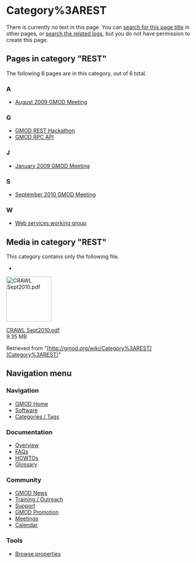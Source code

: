 



<span id="top"></span>




# <span dir="auto">Category%3AREST</span>











There is currently no text in this page. You can [search for this page
title](Special%3ASearch/REST "Special%3ASearch/REST") in other pages, or
<span class="plainlinks"><a
href="http://gmod.org/mediawiki/index.php?title=Special:Log&amp;page=Category%3AREST"
class="external text" rel="nofollow">search the related logs</a></span>,
but you do not have permission to create this page.




## Pages in category "REST"

The following 6 pages are in this category, out of 6 total.



### A

- [August 2009 GMOD
  Meeting](August_2009_GMOD_Meeting "August 2009 GMOD Meeting")

### G

- [GMOD REST Hackathon](GMOD_REST_Hackathon "GMOD REST Hackathon")
- [GMOD RPC API](GMOD_RPC_API "GMOD RPC API")

### J

- [January 2009 GMOD
  Meeting](January_2009_GMOD_Meeting "January 2009 GMOD Meeting")

### S

- [September 2010 GMOD
  Meeting](September_2010_GMOD_Meeting "September 2010 GMOD Meeting")

### W

- [Web services working
  group](Web_services_working_group "Web services working group")




## Media in category "REST"

This category contains only the following file.

- 

  

  

  <img
  src="../mediawiki/skins/common/images/icons/fileicon-pdf.png"
  width="120" height="120" alt="CRAWL Sept2010.pdf" />

  

  

  

  [CRAWL
  Sept2010.pdf](File:CRAWL_Sept2010.pdf "File:CRAWL Sept2010.pdf")  
  9.35 MB  

  

  



Retrieved from "[http://gmod.org/wiki/Category%3AREST](Category%3AREST)"





## Navigation menu









### Navigation



- <span id="n-GMOD-Home">[GMOD Home](Main_Page)</span>
- <span id="n-Software">[Software](GMOD_Components)</span>
- <span id="n-Categories-.2F-Tags">[Categories /
  Tags](Categories)</span>




### Documentation



- <span id="n-Overview">[Overview](Overview)</span>
- <span id="n-FAQs">[FAQs](Category%3AFAQ)</span>
- <span id="n-HOWTOs">[HOWTOs](Category%3AHOWTO)</span>
- <span id="n-Glossary">[Glossary](Glossary)</span>




### Community



- <span id="n-GMOD-News">[GMOD News](GMOD_News)</span>
- <span id="n-Training-.2F-Outreach">[Training /
  Outreach](Training_and_Outreach)</span>
- <span id="n-Support">[Support](Support)</span>
- <span id="n-GMOD-Promotion">[GMOD Promotion](GMOD_Promotion)</span>
- <span id="n-Meetings">[Meetings](Meetings)</span>
- <span id="n-Calendar">[Calendar](Calendar)</span>




### Tools

- <span id="t-smwbrowselink"><a href="Special%253ABrowse/Category%3AREST" rel="smw-browse">Browse
  properties</a></span>





<!-- -->




